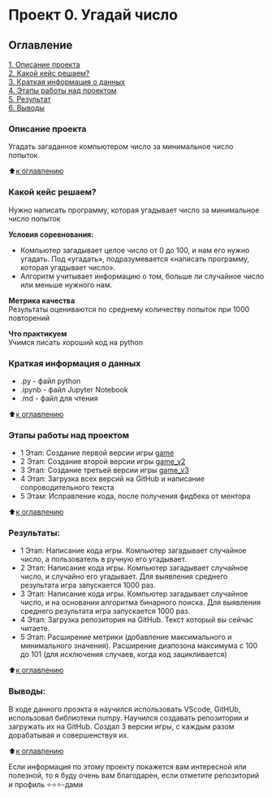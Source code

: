 # Проект 0. Угадай число

## Оглавление  
[1. Описание проекта](#Описание-проекта)  
[2. Какой кейс решаем?](#какой-кейс-решаем)  
[3. Краткая информация о данных](#Краткая-информация-о-данных)  
[4. Этапы работы над проектом](#Этапы-работы-над-проектом)  
[5. Результат](#Результаты)    
[6. Выводы](#Выводы) 

### Описание проекта    
Угадать загаданное компьютером число за минимальное число попыток.

:arrow_up:[к оглавлению](#Оглавление)


### Какой кейс решаем?    
Нужно написать программу, которая угадывает число за минимальное число попыток

**Условия соревнования:**  
- Компьютер загадывает целое число от 0 до 100, и нам его нужно угадать. Под «угадать», подразумевается «написать программу, которая угадывает число».
- Алгоритм учитывает информацию о том, больше ли случайное число или меньше нужного нам.

**Метрика качества**     
Результаты оцениваются по среднему количеству попыток при 1000 повторений

**Что практикуем**     
Учимся писать хороший код на python


### Краткая информация о данных
- .py - файл python
- .ipynb - файл Jupyter Notebook
- .md - файл для чтения

  
:arrow_up:[к оглавлению](#Оглавление)


### Этапы работы над проектом  
- 1 Этап: Создание первой версии игры [game](https://github.com/ret4ed/Sf_DS_game_1/blob/main/project_0/game.py)
- 2 Этап: Создание второй версии игры [game_v2](https://github.com/ret4ed/Sf_DS_game_1/blob/main/project_0/game_v2.py)
- 3 Этап: Создание третьей версии игры [game_v3](https://github.com/ret4ed/Sf_DS_game_1/blob/main/project_0/game_v3.py)
- 4 Этап: Загрузка всех версий на GitHub и написание сопроводительного текста
- 5 Этам: Исправление кода, после получения фидбека от ментора

:arrow_up:[к оглавлению](#Оглавление)


### Результаты:  
- 1 Этап: Написание кода игры. Компьютер загадывает случайное число, а пользователь в ручную его угадывает.
- 2 Этап: Написание кода игры. Компьютер загадывает случайное число, и случайно его угадывает. Для выявления среднего результата игра запускается 1000 раз.
- 3 Этап: Написание кода игры. Компьютер загадывает случайное число, и на основании алгоритма бинарного поиска. Для выявления среднего результата игра запускается 1000 раз.
- 4 Этап: Загрузка репозитория на GitHub. Текст который вы сейчас читаете.
- 5 Этап: Расширение метрики (добавление максимального и минимального значения). Расширение диапозона максимума с 100 до 101 (для исключения случаев, когда код зацикливается) 

:arrow_up:[к оглавлению](#Оглавление)


### Выводы:  
В ходе данного проэкта я научился использовать VScode, GitHUb, использовал библиотеки numpy. Научился создавать репозитории и загружать их на GitHub. Создал 3 версии игры, с каждым разом дорабатывая и совершенствуя их.

:arrow_up:[к оглавлению](#Оглавление)


Если информация по этому проекту покажется вам интересной или полезной, то я буду очень вам благодарен, если отметите репозиторий и профиль ⭐️⭐️⭐️-дами